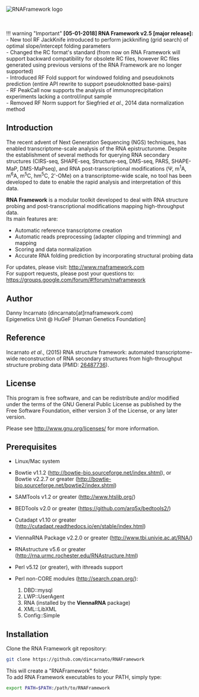 ![RNAFramework logo](http://www.rnaframework.com/images/logo_black.png)
<br />  
<br />  

!!! warning "Important"
    __[05-01-2018] RNA Framework v2.5 [major release]:__<br/>- New tool RF JackKnife introduced to perform jackknifing (grid search) of optimal slope/intercept folding parameters<br/>- Changed the RC format's standard (from now on RNA Framework will support backward compatibility for obsolete RC files, however RC files generated using previous versions of the RNA Framework are no longer supported)<br/>- Introduced RF Fold support for windowed folding and pseudoknots prediction (entire API rewrite to support pseudoknotted base-pairs)<br/>- RF PeakCall now supports the analysis of immunoprecipitation experiments lacking a control/input sample<br/>- Removed RF Norm support for Siegfried *et al*., 2014 data normalization method<br/>

## Introduction

The recent advent of Next Generation Sequencing (NGS) techniques, has enabled transcriptome-scale analysis of the RNA epistructurome.
Despite the establishment of several methods for querying RNA secondary structures (CIRS-seq, SHAPE-seq, Structure-seq, DMS-seq, PARS, SHAPE-MaP, DMS-MaPseq), and RNA post-transcriptional modifications (&Psi;, m<sup>1</sup>A, m<sup>6</sup>A, m<sup>5</sup>C, hm<sup>5</sup>C, 2'-OMe) on a transcriptome-wide scale, no tool has been developed to date to enable the rapid analysis and interpretation of this data.

__RNA Framework__ is a modular toolkit developed to deal with RNA structure probing and post-transcriptional modifications mapping high-throughput data.  
Its main features are: 

- Automatic reference transcriptome creation
- Automatic reads preprocessing (adapter clipping and trimming) and mapping
- Scoring and data normalization
- Accurate RNA folding prediction by incorporating structural probing data

For updates, please visit: <http://www.rnaframework.com>  
For support requests, please post your questions to: <https://groups.google.com/forum/#!forum/rnaframework>


## Author

Danny Incarnato (dincarnato[at]rnaframework.com)  
Epigenetics Unit @ HuGeF [Human Genetics Foundation]  


## Reference

Incarnato *et al*., (2015) RNA structure framework: automated transcriptome-wide reconstruction of RNA secondary structures from high-throughput structure probing data (PMID: [26487736](https://www.ncbi.nlm.nih.gov/pubmed/26487736)).


## License

This program is free software, and can be redistribute and/or modified under the terms of the GNU General Public License as published by the Free Software Foundation, either version 3 of the License, or any later version.

Please see <http://www.gnu.org/licenses/> for more information.


## Prerequisites

- Linux/Mac system
- Bowtie v1.1.2 (<http://bowtie-bio.sourceforge.net/index.shtml>), or
  <br/>Bowtie v2.2.7 or greater (<http://bowtie-bio.sourceforge.net/bowtie2/index.shtml>)
- SAMTools v1.2 or greater (<http://www.htslib.org/>)
- BEDTools v2.0 or greater (<https://github.com/arq5x/bedtools2/>)
- Cutadapt v1.10 or greater (<http://cutadapt.readthedocs.io/en/stable/index.html>)
- ViennaRNA Package v2.2.0 or greater (<http://www.tbi.univie.ac.at/RNA/>)
- RNAstructure v5.6 or greater (<http://rna.urmc.rochester.edu/RNAstructure.html>)
- Perl v5.12 (or greater), with ithreads support
- Perl non-CORE modules (<http://search.cpan.org/>):

    1. DBD::mysql  
    2. LWP::UserAgent  
    3. RNA (installed by the __ViennaRNA__ package)  
    4. XML::LibXML
    5. Config::Simple  


## Installation

Clone the RNA Framework git repository:

```bash
git clone https://github.com/dincarnato/RNAFramework
```
This will create a "RNAFramework" folder.<br />
To add RNA Framework executables to your PATH, simply type:

```bash
export PATH=$PATH:/path/to/RNAFramework
```